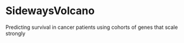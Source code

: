 # SidewaysVolcano
Predicting survival in cancer patients using cohorts of genes that scale strongly
